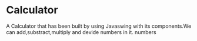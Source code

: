 # Calculator
A  Calculator that has been built by using Javaswing with  its components.We can add,substract,multiply and devide numbers in it. numbers
